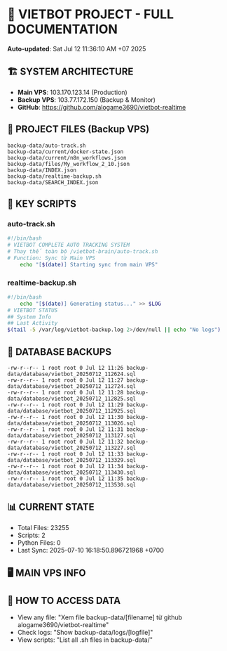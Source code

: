 # 🤖 VIETBOT PROJECT - FULL DOCUMENTATION
**Auto-updated**: Sat Jul 12 11:36:10 AM +07 2025

## 🏗️ SYSTEM ARCHITECTURE
- **Main VPS**: 103.170.123.14 (Production)
- **Backup VPS**: 103.77.172.150 (Backup & Monitor)
- **GitHub**: https://github.com/alogame3690/vietbot-realtime

## 📁 PROJECT FILES (Backup VPS)
```
backup-data/auto-track.sh
backup-data/current/docker-state.json
backup-data/current/n8n_workflows.json
backup-data/files/My_workflow_2_10.json
backup-data/INDEX.json
backup-data/realtime-backup.sh
backup-data/SEARCH_INDEX.json
```

## 🔧 KEY SCRIPTS
### auto-track.sh
```bash
#!/bin/bash
# VIETBOT COMPLETE AUTO TRACKING SYSTEM
# Thay thế toàn bộ /vietbot-brain/auto-track.sh
# Function: Sync từ Main VPS
    echo "[$(date)] Starting sync from main VPS"
```
### realtime-backup.sh
```bash
#!/bin/bash
    echo "[$(date)] Generating status..." >> $LOG
# VIETBOT STATUS
## System Info
## Last Activity
$(tail -5 /var/log/vietbot-backup.log 2>/dev/null || echo "No logs")
```

## 💾 DATABASE BACKUPS
```
-rw-r--r-- 1 root root 0 Jul 12 11:26 backup-data/database/vietbot_20250712_112624.sql
-rw-r--r-- 1 root root 0 Jul 12 11:27 backup-data/database/vietbot_20250712_112724.sql
-rw-r--r-- 1 root root 0 Jul 12 11:28 backup-data/database/vietbot_20250712_112825.sql
-rw-r--r-- 1 root root 0 Jul 12 11:29 backup-data/database/vietbot_20250712_112925.sql
-rw-r--r-- 1 root root 0 Jul 12 11:30 backup-data/database/vietbot_20250712_113026.sql
-rw-r--r-- 1 root root 0 Jul 12 11:31 backup-data/database/vietbot_20250712_113127.sql
-rw-r--r-- 1 root root 0 Jul 12 11:32 backup-data/database/vietbot_20250712_113227.sql
-rw-r--r-- 1 root root 0 Jul 12 11:33 backup-data/database/vietbot_20250712_113329.sql
-rw-r--r-- 1 root root 0 Jul 12 11:34 backup-data/database/vietbot_20250712_113430.sql
-rw-r--r-- 1 root root 0 Jul 12 11:35 backup-data/database/vietbot_20250712_113530.sql
```

## 📊 CURRENT STATE
- Total Files: 23255
- Scripts: 2
- Python Files: 0
- Last Sync: 2025-07-10 16:18:50.896721968 +0700

## 🖥️ MAIN VPS INFO


## 🚨 HOW TO ACCESS DATA
- View any file: "Xem file backup-data/[filename] từ github alogame3690/vietbot-realtime"
- Check logs: "Show backup-data/logs/[logfile]"
- View scripts: "List all .sh files in backup-data/"
